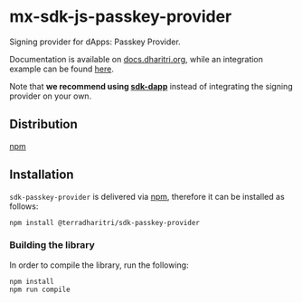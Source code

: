 # mx-sdk-js-passkey-provider

Signing provider for dApps: Passkey Provider. 

Documentation is available on [docs.dharitri.org](https://docs.dharitri.org/sdk-and-tools/sdk-js/sdk-js-signing-providers), while an integration example can be found [here](https://github.com/TerraDharitri/drt-js-sdk-examples/tree/main/signing-providers).

Note that **we recommend using [sdk-dapp](https://github.com/TerraDharitri/mx-sdk-dapp)** instead of integrating the signing provider on your own.

## Distribution

[npm](https://www.npmjs.com/package/@terradharitri/mx-sdk-js-passkey-provider)

## Installation

`sdk-passkey-provider` is delivered via [npm](https://www.npmjs.com/package/@terradharitri/sdk-passkey-provider), therefore it can be installed as follows:

```
npm install @terradharitri/sdk-passkey-provider
```

### Building the library

In order to compile the library, run the following:

```
npm install
npm run compile
```
